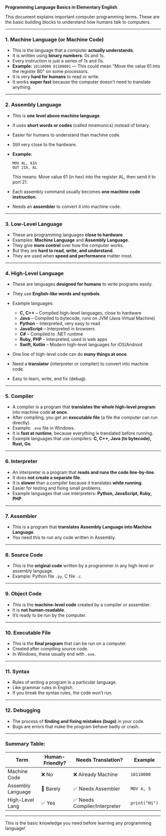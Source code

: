 **Programming Language Basics in Elementary English**

This document explains important computer programming terms. These are the basic building blocks to understand how humans talk to computers.

---

### 1. **Machine Language (or Machine Code)**

* This is the language that a computer **actually understands**.
* It is written using **binary numbers**: 0s and 1s.
* Every instruction is just a series of 1s and 0s.
* **Example:** `10110000 01100001` — This could mean "Move the value 61 into the register B0" on some processors.
* It is very **hard for humans** to read or write.
* It works **super fast** because the computer doesn't need to translate anything.

---

### 2. **Assembly Language**

* This is **one level above machine language**.
* It uses **short words or codes** (called mnemonics) instead of binary.
* Easier for humans to understand than machine code.
* Still very close to the hardware.
* **Example:**

  ```assembly
  MOV AL, 61h
  OUT 21h, AL
  ```

  This means: Move value 61 (in hex) into the register AL, then send it to port 21.
* Each assembly command usually becomes **one machine code instruction**.
* Needs an **assembler** to convert it into machine code.

---

### 3. **Low-Level Language**

* These are programming languages **close to hardware**.
* Examples: **Machine Language** and **Assembly Language**.
* They give **more control** over how the computer works.
* But they are **hard to read, write, and understand**.
* They are used when **speed and performance** matter most.

---

### 4. **High-Level Language**

* These are languages **designed for humans** to write programs easily.
* They use **English-like words and symbols**.
* Example languages:

  * **C, C++** – Compiled high-level languages, close to hardware
  * **Java** – Compiled to bytecode, runs on JVM (Java Virtual Machine)
  * **Python** – Interpreted, very easy to read
  * **JavaScript** – Interpreted in browsers
  * **C#** – Compiled to .NET runtime
  * **Ruby, PHP** – Interpreted, used in web apps
  * **Swift, Kotlin** – Modern high-level languages for iOS/Android
* One line of high-level code can do **many things at once**.
* Need a **translator** (interpreter or compiler) to convert into machine code.
* Easy to learn, write, and fix (debug).

---

### 5. **Compiler**

* A compiler is a program that **translates the whole high-level program** into machine code **at once**.
* After compiling, you get an **executable file** (a file the computer can run directly).
* Example: `.exe` file in Windows.
* It is **fast at runtime**, because everything is translated before running.
* Example languages that use compilers: **C, C++, Java (to bytecode), Rust, Go**.

---

### 6. **Interpreter**

* An interpreter is a program that **reads and runs the code line-by-line**.
* It does **not create a separate file**.
* It is **slower** than a compiler because it translates **while running**.
* Easier for testing and fixing small problems.
* Example languages that use interpreters: **Python, JavaScript, Ruby, PHP**.

---

### 7. **Assembler**

* This is a program that **translates Assembly Language into Machine Language**.
* You need this to run any code written in Assembly.

---

### 8. **Source Code**

* This is the **original code** written by a programmer in any high-level or assembly language.
* Example: Python file `.py`, C file `.c`.

---

### 9. **Object Code**

* This is the **machine-level code** created by a compiler or assembler.
* It is **not human-readable**.
* It’s ready to be run by the computer.

---

### 10. **Executable File**

* This is the **final program** that can be run on a computer.
* Created after compiling source code.
* In Windows, these usually end with `.exe`.

---

### 11. **Syntax**

* Rules of writing a program in a particular language.
* Like grammar rules in English.
* If you break the syntax rules, the code won’t run.

---

### 12. **Debugging**

* The process of **finding and fixing mistakes (bugs)** in your code.
* Bugs are errors that make the program behave badly or crash.

---

### Summary Table:

| Term              | Human-Friendly? | Needs Translation?           | Example       |
| ----------------- | --------------- | ---------------------------- | ------------- |
| Machine Code      | ❌ No            | ❌ Already Machine            | `10110000`    |
| Assembly Language | 🚫 Barely       | ✅ Needs Assembler            | `MOV A, 5`    |
| High-Level Lang   | ✅ Yes           | ✅ Needs Compiler/Interpreter | `print("Hi")` |

---

This is the basic knowledge you need before learning any programming language!
